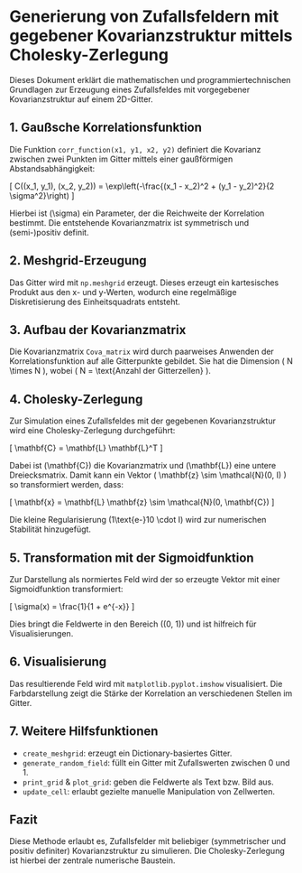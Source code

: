 # Generierung von Zufallsfeldern mit gegebener Kovarianzstruktur mittels Cholesky-Zerlegung

Dieses Dokument erklärt die mathematischen und programmiertechnischen Grundlagen zur Erzeugung eines Zufallsfeldes mit vorgegebener Kovarianzstruktur auf einem 2D-Gitter.

## 1. Gaußsche Korrelationsfunktion

Die Funktion `corr_function(x1, y1, x2, y2)` definiert die Kovarianz zwischen zwei Punkten im Gitter mittels einer gaußförmigen Abstandsabhängigkeit:

\[
C((x_1, y_1), (x_2, y_2)) = \exp\left(-\frac{(x_1 - x_2)^2 + (y_1 - y_2)^2}{2 \sigma^2}\right)
\]

Hierbei ist \(\sigma\) ein Parameter, der die Reichweite der Korrelation bestimmt. Die entstehende Kovarianzmatrix ist symmetrisch und (semi-)positiv definit.

## 2. Meshgrid-Erzeugung

Das Gitter wird mit `np.meshgrid` erzeugt. Dieses erzeugt ein kartesisches Produkt aus den x- und y-Werten, wodurch eine regelmäßige Diskretisierung des Einheitsquadrats entsteht.

## 3. Aufbau der Kovarianzmatrix

Die Kovarianzmatrix `Cova_matrix` wird durch paarweises Anwenden der Korrelationsfunktion auf alle Gitterpunkte gebildet. Sie hat die Dimension \( N \times N \), wobei \( N = \text{Anzahl der Gitterzellen} \).

## 4. Cholesky-Zerlegung

Zur Simulation eines Zufallsfeldes mit der gegebenen Kovarianzstruktur wird eine Cholesky-Zerlegung durchgeführt:

\[
\mathbf{C} = \mathbf{L} \mathbf{L}^T
\]

Dabei ist \(\mathbf{C}\) die Kovarianzmatrix und \(\mathbf{L}\) eine untere Dreiecksmatrix. Damit kann ein Vektor \( \mathbf{z} \sim \mathcal{N}(0, I) \) so transformiert werden, dass:

\[
\mathbf{x} = \mathbf{L} \mathbf{z} \sim \mathcal{N}(0, \mathbf{C})
\]

Die kleine Regularisierung \(1\text{e-}10 \cdot I\) wird zur numerischen Stabilität hinzugefügt.

## 5. Transformation mit der Sigmoidfunktion

Zur Darstellung als normiertes Feld wird der so erzeugte Vektor mit einer Sigmoidfunktion transformiert:

\[
\sigma(x) = \frac{1}{1 + e^{-x}}
\]

Dies bringt die Feldwerte in den Bereich \((0, 1)\) und ist hilfreich für Visualisierungen.

## 6. Visualisierung

Das resultierende Feld wird mit `matplotlib.pyplot.imshow` visualisiert. Die Farbdarstellung zeigt die Stärke der Korrelation an verschiedenen Stellen im Gitter.

## 7. Weitere Hilfsfunktionen

- `create_meshgrid`: erzeugt ein Dictionary-basiertes Gitter.
- `generate_random_field`: füllt ein Gitter mit Zufallswerten zwischen 0 und 1.
- `print_grid` & `plot_grid`: geben die Feldwerte als Text bzw. Bild aus.
- `update_cell`: erlaubt gezielte manuelle Manipulation von Zellwerten.

## Fazit

Diese Methode erlaubt es, Zufallsfelder mit beliebiger (symmetrischer und positiv definiter) Kovarianzstruktur zu simulieren. Die Cholesky-Zerlegung ist hierbei der zentrale numerische Baustein.